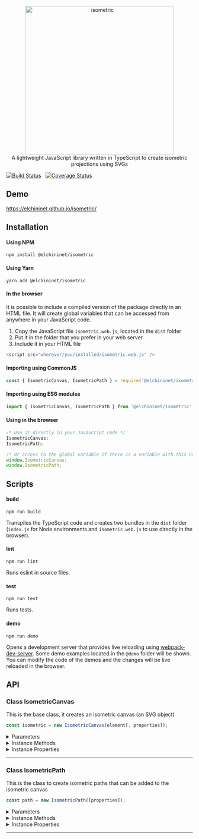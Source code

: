 <p align="center">
    <a href="https://elchininet.github.io/isometric/">
        <img src="./src/@demo/images/logo.png?raw=true" width="400" title="isometric" />
    </a>
    <br>
    A lightweight JavaScript library written in TypeScript to create isometric projections using SVGs
</p>

[![Build Status](https://travis-ci.com/elchininet/isometric.svg?branch=master)](https://travis-ci.com/elchininet/isometric) &nbsp; [![Coverage Status](https://coveralls.io/repos/github/elchininet/isometric/badge.svg?branch=master)](https://coveralls.io/github/elchininet/isometric?branch=master)

## Demo

https://elchininet.github.io/isometric/

## Installation

#### Using NPM

```
npm install @elchininet/isometric
```

#### Using Yarn

```
yarn add @elchininet/isometric
```

#### In the browser

It is possible to include a compiled version of the package directly in an HTML file. It will create global variables that can be accessed from anywhere in your JavaScript code.

1. Copy the JavaScript file `isometric.web.js`, located in the `dist` folder
2. Put it in the folder that you prefer in your web server
3. Include it in your HTML file

```javascript
<script src="wherever/you/installed/isometric.web.js" />
```

#### Importing using CommonJS

```javascript
const { IsometricCanvas, IsometricPath } = require('@elchininet/isometric');
```

#### Importing using ES6 modules

```javascript
import { IsometricCanvas, IsometricPath } from '@elchininet/isometric';
```

#### Using in the browser

```javascript
/* Use it directly in your JavaScript code */
IsometricCanvas;
IsometricPath;

/* Or access to the global variable if there is a variable with this name in the same scope */
window.IsometricCanvas;
window.IsometricPath;
```

## Scripts

#### build

`npm run build`

Transpiles the TypeScript code and creates two bundles in the `dist` folder (`index.js` for Node environments and `isometric.web.js` to use directly in the browser).

#### lint

`npm run lint`

Runs eslint in source files.

#### test

`npm run test`

Runs tests.

#### demo

`npm run demo`

Opens a development server that provides live reloading using [webpack-dev-server](https://github.com/webpack/webpack-dev-server). Some demo examples located in the `@demo` folder will be shown. You can modify the code of the demos and the changes will be live reloaded in the browser.

## API

### Class IsometricCanvas

This is the base class, it creates an isometric canvas (an SVG object)

```javascript
const isometric = new IsometricCanvas(element[, properties]);
```

<details><summary>Parameters</summary>
<p>

`element`
>The DOM element in which the isometric will be inserted

`properties` _(optional)_
>Object to set the properties of the isometric canvas

| Property        | Type          | Default value  | Description                                       |
| --------------- | ------------- | -------------- | ------------------------------------------------- |
| backgroundColor | string        | "white"        | Sets the background color of the isometric canvas |
| scale           | number        | 1              | Sets the scale multiplier of each isometric unit  |
| height          | number        | 480            | Sets the height of the isometric canvas           |
| width           | number        | 640            | Sets the width of the isometric canvas            |

</p>
</details>

<details><summary>Instance Methods</summary>
<p>

>All the instance methods (excepting `getElement`) return the same instance, so they are chainable.

```javascript
getElement()
```
>Returns the native `SVG` element

```javascript
addChild(child)
```
>Adds an isometric paths to the isometric canvas

| Parameter       | Type          |
| --------------- | ------------- |
| child           | IsometricPath |

```javascript
addChildren(child, child, child...)
```
>Adds multiple isometric paths to the isometric canvas

| Parameter       | Type          |
| --------------- | ------------- |
| child           | IsometricPath |

```javascript
removeChild(child)
```
>Removes an isometric path from the isometric canvas

| Parameter       | Type          |
| --------------- | ------------- |
| child           | IsometricPath |

```javascript
removeChildren(child, child, child...)
```
>Removes multiple isometric paths from the isometric canvas

| Parameter       | Type          |
| --------------- | ------------- |
| child           | IsometricPath |

```javascript
removeChildByIndex(index)
```
>Removes an isometric path taking into account its index in the paths tree

| Parameter       | Type          |
| --------------- | ------------- |
| index           | number        |

```javascript
clear()
```
>Cleans the isometric canvas (removes all the isometric paths from it)

```javascript
addEventListener(type, callback, [useCapture])
```
>Sets up a function that will be called whenever the specified event is delivered to the `IsometricCanvas` (the SVG element)

| Parameter       | Type          |
| --------------- | ------------- |
| type            | string        |
| callback        | VoidFunction  |
| callback        | boolean       |

```javascript
removeEventListener(type, callback, [useCapture])
```
>Removes from the `IsometricCanvas` (the SVG element) an event listener previously registered with `addEventListener`

| Parameter       | Type          |
| --------------- | ------------- |
| type            | string        |
| callback        | VoidFunction  |
| callback        | boolean       |

</p>
</details>

<details><summary>Instance Properties</summary>
<p>

| Property        | Type     | Description                                                       |
| --------------- | -------- | ----------------------------------------------------------------- |
| backgroundColor | string   | Gets and sets the background color of the isometric canvas        |
| scale           | number   | Gets and sets the multiplier scale of the isometric canvas        |
| height          | number   | Gets and sets the height of the isometric canvas                  |
| width           | number   | Gets and sets the width of the isometric canvas                   |

</p>
</details>

---

### Class IsometricPath

This is the class to create isometric paths that can be added to the isometric canvas

```javascript
const path = new IsometricPath([properties]);
```

<details><summary>Parameters</summary>
<p>

`properties` _(optional)_
>Object to set the properties of the isometric path

| Property        | Type          | Default value  | Description                                              |
| --------------- | ------------- | -------------- | -------------------------------------------------------- |
| fillColor       | string        | "white"        | Sets the fill color of the isometric path                |
| fillOpacity     | number        | 1              | Sets the fill opacity of the isometric path              |
| strokeColor     | string        | "black"        | Sets the stroke color of the isometric path              |
| strokeOpacity   | number        | 1              | Sets stroke opacity of the isometric path                |
| strokeDashArray | number[]      | []             | Sets the [SVG stroke dasharray][1] of the isometric path |
| strokeLinecap   | string        | "butt"         | Sets the [SVG stroke linecap][2] of the isometric path   |
| strokeLinejoin  | string        | "round"        | Sets the [SVG stroke linejoin][3] of the isometric path  |
| strokeWidth     | number        | 1              | Sets the stroke width of the isometric path              |

</p>
</details>

<details><summary>Instance Methods</summary>
<p>

>All the instance methods (excepting `getElement`) return the same instance, so they are chainable.

```javascript
getElement()
```
>Returns the native `SVG` path element

```javascript
update()
```
>Forces a re-render of the SVG path

```javascript
moveTo(right, left, top)
```
>Move the cursor to an isometric point, if the cursor was already in another point, no line is drawn between them.

| Parameter       | Type       | Description                              |
| --------------- | ---------- | ---------------------------------------- |
| right           | number     | Right value in the isometric coordinates |
| left            | number     | Left value in the isometric coordinates  |
| top             | number     | Top value in the isometric coordinates   |
    
```javascript
lineTo(right, left, top)
```
>Draws a line from the previous isometric point to the designated point.

| Parameter       | Type       | Description                              |
| --------------- | ---------- | ---------------------------------------- |
| right           | number     | Right value in the isometric coordinates |
| left            | number     | Left value in the isometric coordinates  |
| top             | number     | Top value in the isometric coordinates   |
    
```javascript
mt(right, left, top)
```
>Alias of `moveTo`.

```javascript
lt(right, left, top)
```
>Alias of `lineTo`.

```javascript
draw(commands)
```
>Draws a line taking into account a series of drawing commands.

| Parameter       | Type       | Description                              |
| --------------- | ---------- | ---------------------------------------- |
| commands        | string     | A series of drawing commands. For example, `M0 0 0 L1 1 1`has the same effect as `moveTo(0, 0, 0).lineTo(1, 1, 1)` |

```javascript
addEventListener(type, callback, [useCapture])
```
>Sets up a function that will be called whenever the specified event is delivered to the `IsometricPath` (the SVG path element)

| Parameter       | Type          |
| --------------- | ------------- |
| type            | string        |
| callback        | VoidFunction  |
| callback        | boolean       |

```javascript
removeEventListener(type, listener, [useCapture])
```
>Removes from the `IsometricPath` (the SVG path element) an event listener previously registered with `addEventListener`

| Parameter       | Type          |
| --------------- | ------------- |
| type            | string        |
| callback        | VoidFunction  |
| callback        | boolean       |

</p>
</details>

<details><summary>Instance Properties</summary>
<p>

| Property        | Type     | Description                                                       |
| --------------- | -------- | ----------------------------------------------------------------- |
| fillColor       | string   | Gets and sets the fill color of the isometric path                |
| fillOpacity     | number   | Gets and sets the fill opacity of the isometric path              |
| strokeColor     | string   | Gets and sets the stroke color of the isometric path              |
| strokeOpacity   | number   | Gets and sets the stroke opacity of the isometric path            |
| strokeDashArray | number[] | Gets and sets the [SVG stroke dasharray][1] of the isometric path |
| strokeLinecap   | string   | Gets and sets the [SVG stroke linecap][2] of the isometric path   |
| strokeLinejoin  | string   | Gets and sets the [SVG stroke linejoin][3] of the isometric path  |
| strokeWidth     | number   | Gets and sets the stroke width of the isometric path              |

</p>
</details>

---


[1]: https://developer.mozilla.org/en-US/docs/Web/SVG/Attribute/stroke-dasharray
[2]: https://developer.mozilla.org/en-US/docs/Web/SVG/Attribute/stroke-linecap
[3]: https://developer.mozilla.org/en-US/docs/Web/SVG/Attribute/stroke-linejoin
[4]: https://elchininet.github.io/isometric/#demo3